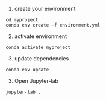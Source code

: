 
1. create your environment
```console
cd myproject
conda env create -f environment.yml
```

2. activate environment
```console
conda activate myproject
```

3. update dependencies
```console
conda env update
```

3. Open Jupyter-lab
```console
jupyter-lab .
```
